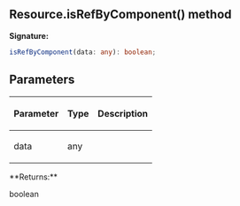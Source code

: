
## Resource.isRefByComponent() method

**Signature:**

```typescript
isRefByComponent(data: any): boolean;
```

## Parameters

<table><thead><tr><th>

Parameter


</th><th>

Type


</th><th>

Description


</th></tr></thead>
<tbody><tr><td>

data


</td><td>

any


</td><td>


</td></tr>
</tbody></table>
**Returns:**

boolean

